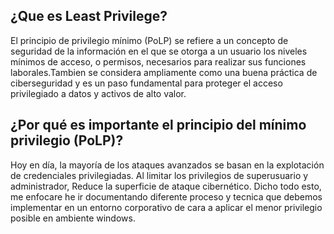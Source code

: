 ## ¿Que es Least Privilege?

El principio de privilegio mínimo (PoLP) se refiere a un concepto de seguridad de la información en el que se otorga a un usuario los niveles mínimos de acceso, o permisos, necesarios para realizar sus funciones laborales.Tambien se considera ampliamente como una buena práctica de ciberseguridad y es un paso fundamental para proteger el acceso privilegiado a datos y activos de alto valor. 

## ¿Por qué es importante el principio del mínimo privilegio (PoLP)?
Hoy en día, la mayoría de los ataques avanzados se basan en la explotación de credenciales privilegiadas. Al limitar los privilegios de superusuario y administrador, Reduce la superficie de ataque cibernético. 
Dicho todo esto, me enfocare he ir documentando diferente proceso y tecnica que debemos implementar en un entorno corporativo de cara a aplicar el menor privilegio posible en ambiente windows.
